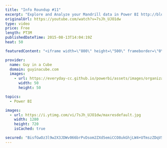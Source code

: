 ```yaml
---
title: "Info Roundup #11"
excerpt: "Explore and Analyze your Mandrill data in Power BI http://blogs.msdn.com/b/powerbi/archive/2015/08/12/explore-and-analyze-your-mandrill-data-in-power-bi.aspx  Visualize your Circuit ID Data with Power BI http://blogs.msdn.com/b/powerbi/archive/2015/08/04/circuit-id-data-with-power-bi.aspx  Becoming a"
originalUrl: https://youtube.com/watch?v=7sJh_UJO1dw
type: video
price: Free
length: PT3M
publishedDateTime: 2015-08-13T14:04:19Z
heat: 50

featuredContent: "<iframe width=\"800\" height=\"500\" frameborder=\"0\" src=\"https://www.youtube.com/embed/7sJh_UJO1dw\" allow=\"accelerometer; autoplay; encrypted-media; gyroscope; picture-in-picture\" allowfullscreen></iframe>"

provider:
  name: Guy in a Cube
  domain: guyinacube.com
  images:
    - url: https://everyday-cc.github.io/powerbi/assets/images/organizations/guyinacube.com-50x50.jpg
      width: 50
      height: 50

topics:
  - Power BI

images:
  - url: https://i.ytimg.com/vi/7sJh_UJO1dw/maxresdefault.jpg
    width: 1280
    height: 720
    isCached: true

secured: "BisfGwOz3l9w2X3JDWv066brPvDsom2ZXd5emiCCO8ukGhjLW4+UTmszZDqVSXQAJEAFfwYsQWjvsA99WNwNL8hfkSbN9yz/d+bgru7sILS3jIKGvIsRNGg6SuzBKtjoMrztH8FZAHfRW5ZQRCSmt9wh/xM7rCfepZOTYFsDRhhSbCYqEVFmF3RjfRcBEVGezbR9rv0+wxF6p7nTng7dJ6m6+dQGrgNACqvka8aqrMV0YlRFyOyDGe36IjjtCWOq3JTFGx3ekZxa54W1ZchqcicGNkAnriVhUnet3JRJY3Hf/07tGTTZMfXF/J9B5491oIa7v30TVPqgiuU7qa49jVotqltqWPbXIMjrlB9zfdIvqUEFKoPaP/aMgcOjk9GlOAdpKROx4pxjJ6sqJ6cWTRkfdVPvvq9zGLlHoiGT28E=;CoFa0PBreL+wEhzOED9+iw=="
---
```


